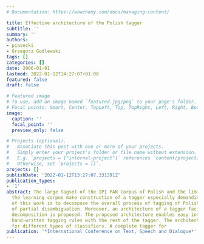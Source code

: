```yaml
---
# Documentation: https://wowchemy.com/docs/managing-content/

title: Effective architecture of the Polish tagger
subtitle: ''
summary: ''
authors:
- piasecki
- Grzegorz Godlewski
tags: []
categories: []
date: 2006-01-01
lastmod: 2022-01-12T14:27:07+01:00
featured: false
draft: false

# Featured image
# To use, add an image named `featured.jpg/png` to your page's folder.
# Focal points: Smart, Center, TopLeft, Top, TopRight, Left, Right, BottomLeft, Bottom, BottomRight.
image:
  caption: ''
  focal_point: ''
  preview_only: false

# Projects (optional).
#   Associate this post with one or more of your projects.
#   Simply enter your project's folder or file name without extension.
#   E.g. `projects = ["internal-project"]` references `content/project/deep-learning/index.md`.
#   Otherwise, set `projects = []`.
projects: []
publishDate: '2022-01-12T13:27:07.331391Z'
publication_types:
- '1'
abstract: The large tagset of the IPI PAN Corpus of Polish and the limited size of
  the learning corpus make construction of a tagger especially demanding. The goal
  of this work is to decompose the overall process of tagging of Polish into subproblems
  of partial disambiguation. Moreover, an architecture of a tagger facilitating this
  decomposition is proposed. The proposed architecture enables easy integration of
  hand-written tagging rules with the rest of the tagger. The architecture is open
  for different types of classifiers. A complete tagger for
publication: '*International Conference on Text, Speech and Dialogue*'
---
```

